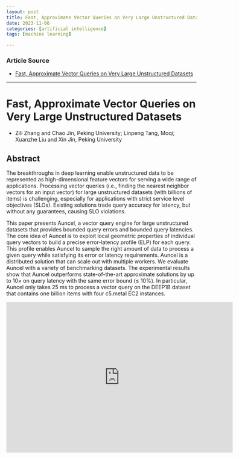 ```yaml
---
layout: post
title: Fast, Approximate Vector Queries on Very Large Unstructured Datasets  
date: 2023-11-06
categories: [artificial intelligence]
tags: [machine learning]

---
```


### Article Source

* [Fast, Approximate Vector Queries on Very Large Unstructured Datasets](https://www.youtube.com/watch?v=lBDxHBW-fTw)

---

# Fast, Approximate Vector Queries on Very Large Unstructured Datasets


* Zili Zhang and Chao Jin, Peking University; Linpeng Tang, Moqi; Xuanzhe Liu and Xin Jin, Peking University



## Abstract

The breakthroughs in deep learning enable unstructured data to be represented as high-dimensional feature vectors for serving a wide range of applications. Processing vector queries (i.e., finding the nearest neighbor vectors for an input vector) for large unstructured datasets (with billions of items) is challenging, especially for applications with strict service level objectives (SLOs). Existing solutions trade query accuracy for latency, but without any guarantees, causing SLO violations.

This paper presents Auncel, a vector query engine for large unstructured datasets that provides bounded query errors and bounded query latencies. The core idea of Auncel is to exploit local geometric properties of individual query vectors to build a precise error-latency profile (ELP) for each query. This profile enables Auncel to sample the right amount of data to process a given query while satisfying its error or latency requirements. Auncel is a distributed solution that can scale out with multiple workers. We evaluate Auncel with a variety of benchmarking datasets. The experimental results show that Auncel outperforms state-of-the-art approximate solutions by up to 10× on query latency with the same error bound (≤ 10%). In particular, Auncel only takes 25 ms to process a vector query on the DEEP1B dataset that contains one billion items with four c5.metal EC2 instances.

<iframe width="600" height="400" src="https://www.youtube.com/embed/lBDxHBW-fTw?si=kbSsMftoYURTvlyD" title="YouTube video player" frameborder="0" allow="accelerometer; autoplay; clipboard-write; encrypted-media; gyroscope; picture-in-picture; web-share" allowfullscreen></iframe>